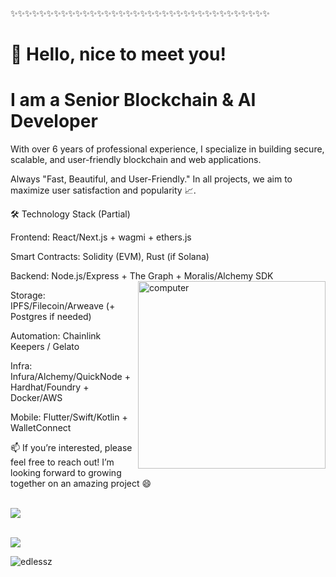 ✨✨✨✨✨✨✨✨✨✨✨✨✨✨✨✨✨✨✨✨✨✨✨✨✨✨✨✨✨✨✨✨✨✨✨✨


# 👋 Hello, nice to meet you!

# I am a Senior Blockchain & AI Developer
With over 6 years of professional experience, I specialize in building secure, scalable, and user-friendly blockchain and web applications.

Always "Fast, Beautiful, and User-Friendly."
In all projects, we aim to maximize user satisfaction and popularity 📈.

🛠️ Technology Stack (Partial)


Frontend: React/Next.js + wagmi + ethers.js

Smart Contracts: Solidity (EVM), Rust (if Solana)

Backend: Node.js/Express + The Graph + Moralis/Alchemy SDK   <img src="https://cdni.iconscout.com/illustration/premium/thumb/laptop-5425029-4558286.png?f=webp" alt="computer" width="300px" align="right">

Storage: IPFS/Filecoin/Arweave (+ Postgres if needed)

Automation: Chainlink Keepers / Gelato

Infra: Infura/Alchemy/QuickNode + Hardhat/Foundry + Docker/AWS

Mobile: Flutter/Swift/Kotlin + WalletConnect


📫 If you’re interested, please feel free to reach out!
I’m looking forward to growing together on an amazing project 😄



<ins></ins>\
![](https://skillicons.dev/icons?i=html,css,scss,js,ts,cs,java,py,ocaml,ruby)

<ins></ins>\
![](https://skillicons.dev/icons?i=angular,tailwind,jquery,dotnet,electron,firebase,discordjs,electron,nodejs,npm,p5js,unity,gamemakerstudio,git)


<img src="https://github-readme-stats.vercel.app/api/top-langs/?username=edlessz&layout=compact&hide=html" alt="edlessz" />
</div>


</div>     


          

